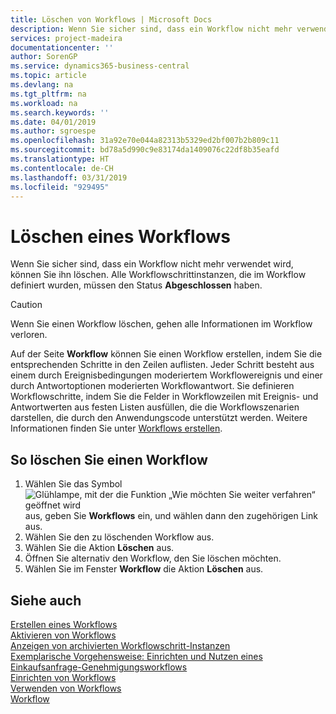 ```yaml
---
title: Löschen von Workflows | Microsoft Docs
description: Wenn Sie sicher sind, dass ein Workflow nicht mehr verwendet wird, können Sie ihn löschen. Alle Workflowschrittinstanzen, die im Workflow definiert wurden, müssen den Status **Abgeschlossen** haben.
services: project-madeira
documentationcenter: ''
author: SorenGP
ms.service: dynamics365-business-central
ms.topic: article
ms.devlang: na
ms.tgt_pltfrm: na
ms.workload: na
ms.search.keywords: ''
ms.date: 04/01/2019
ms.author: sgroespe
ms.openlocfilehash: 31a92e70e044a82313b5329ed2bf007b2b809c11
ms.sourcegitcommit: bd78a5d990c9e83174da1409076c22df8b35eafd
ms.translationtype: HT
ms.contentlocale: de-CH
ms.lasthandoff: 03/31/2019
ms.locfileid: "929495"
---
```

# <a name="delete-workflows"></a>Löschen eines Workflows
Wenn Sie sicher sind, dass ein Workflow nicht mehr verwendet wird, können Sie ihn löschen. Alle Workflowschrittinstanzen, die im Workflow definiert wurden, müssen den Status **Abgeschlossen** haben.  

> [!CAUTION]  
>  Wenn Sie einen Workflow löschen, gehen alle Informationen im Workflow verloren.  

 Auf der Seite **Workflow** können Sie einen Workflow erstellen, indem Sie die entsprechenden Schritte in den Zeilen auflisten. Jeder Schritt besteht aus einem durch Ereignisbedingungen moderiertem Workflowereignis und einer durch Antwortoptionen moderierten Workflowantwort. Sie definieren Workflowschritte, indem Sie die Felder in Workflowzeilen mit Ereignis- und Antwortwerten aus festen Listen ausfüllen, die die Workflowszenarien darstellen, die durch den Anwendungscode unterstützt werden. Weitere Informationen finden Sie unter [Workflows erstellen](across-how-to-create-workflows.md).  

## <a name="to-delete-a-workflow"></a>So löschen Sie einen Workflow  
1.  Wählen Sie das Symbol ![Glühlampe, mit der die Funktion „Wie möchten Sie weiter verfahren“ geöffnet wird](media/ui-search/search_small.png "Wie möchten Sie weiter verfahren?") aus, geben Sie **Workflows** ein, und wählen dann den zugehörigen Link aus.  
2.  Wählen Sie den zu löschenden Workflow aus.  
3.  Wählen Sie die Aktion **Löschen** aus.  
4.  Öffnen Sie alternativ den Workflow, den Sie löschen möchten.  
5.  Wählen Sie im Fenster **Workflow** die Aktion **Löschen** aus.  

## <a name="see-also"></a>Siehe auch  
 [Erstellen eines Workflows](across-how-to-create-workflows.md)   
 [Aktivieren von Workflows](across-how-to-enable-workflows.md)   
 [Anzeigen von archivierten Workflowschritt-Instanzen](across-how-to-view-archived-workflow-step-instances.md)   
 [Exemplarische Vorgehensweise: Einrichten und Nutzen eines Einkaufsanfrage-Genehmigungsworkflows](walkthrough-setting-up-and-using-a-purchase-approval-workflow.md)   
 [Einrichten von Workflows](across-set-up-workflows.md)   
 [Verwenden von Workflows](across-use-workflows.md)   
 [Workflow](across-workflow.md)   
